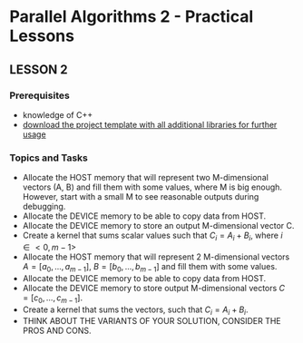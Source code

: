 # Parallel Algorithms 2 - Practical Lessons

## LESSON 2
### Prerequisites
* knowledge of C++
* [download the project template with all additional libraries for further usage]()
### Topics and Tasks
* Allocate the HOST memory that will represent two M-dimensional vectors (A, B) and fill them with some values, where M is big enough. However,
 start with a small M to see reasonable outputs during debugging.
* Allocate the DEVICE memory to be able to copy data from HOST.
* Allocate the DEVICE memory to store an output M-dimensional vector C.
* Create a kernel that sums scalar values such that  $C_i = A_i + B_i$, where $i\in <0,m-1>$
* Allocate the HOST memory that will represent 2 M-dimensional vectors $A=[a_0,...,a_{m-1}]$, $B=[b_0,...,b_{m-1}]$ and fill them with some values.
* Allocate the DEVICE memory to be able to copy data from HOST.
* Allocate the DEVICE memory to store output M-dimensional vectors $C=[c_0,\dots, c_{m-1}]$.
* Create a kernel that sums the vectors, such that $C_i = A_i + B_i$.
* THINK ABOUT THE VARIANTS OF YOUR SOLUTION, CONSIDER THE PROS AND CONS.
